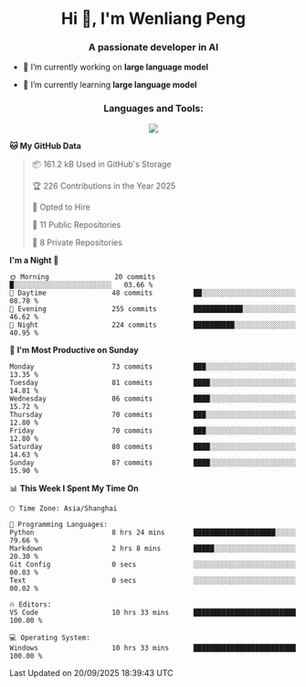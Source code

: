 <h1 align="center">Hi 👋, I'm Wenliang Peng</h1>
<h3 align="center">A passionate developer in AI</h3>

- 🔭 I’m currently working on **large language model**

- 🌱 I’m currently learning **large language model**

<!-- <h3 align="left">Connect with me:</h3> -->
<!-- <p align="left">
</p> -->

<h3 align="center">Languages and Tools:</h3>
<p align="center">
  <a href="https://skillicons.dev">
    <img src="https://skillicons.dev/icons?i=cpp,ros,docker,azure,git,linux,py,pytorch,cmake,githubactions,powershell,md&perline=6" />
  </a>
</p>


<!-- <p><img align="center" src="https://github-readme-stats.vercel.app/api/top-langs?username=bpwl0121&show_icons=true&locale=en&layout=compact" alt="bpwl0121" /></p> -->

<!-- <p><img align="center" src="https://github-readme-streak-stats.herokuapp.com/?user=bpwl0121&" alt="bpwl0121" /></p> -->

<!--START_SECTION:waka-->
**🐱 My GitHub Data** 

> 📦 161.2 kB Used in GitHub's Storage 
 > 
> 🏆 226 Contributions in the Year 2025
 > 
> 💼 Opted to Hire
 > 
> 📜 11 Public Repositories 
 > 
> 🔑 8 Private Repositories 
 > 
**I'm a Night 🦉** 

```text
🌞 Morning                20 commits          █░░░░░░░░░░░░░░░░░░░░░░░░   03.66 % 
🌆 Daytime                48 commits          ██░░░░░░░░░░░░░░░░░░░░░░░   08.78 % 
🌃 Evening                255 commits         ████████████░░░░░░░░░░░░░   46.62 % 
🌙 Night                  224 commits         ██████████░░░░░░░░░░░░░░░   40.95 % 
```
📅 **I'm Most Productive on Sunday** 

```text
Monday                   73 commits          ███░░░░░░░░░░░░░░░░░░░░░░   13.35 % 
Tuesday                  81 commits          ████░░░░░░░░░░░░░░░░░░░░░   14.81 % 
Wednesday                86 commits          ████░░░░░░░░░░░░░░░░░░░░░   15.72 % 
Thursday                 70 commits          ███░░░░░░░░░░░░░░░░░░░░░░   12.80 % 
Friday                   70 commits          ███░░░░░░░░░░░░░░░░░░░░░░   12.80 % 
Saturday                 80 commits          ████░░░░░░░░░░░░░░░░░░░░░   14.63 % 
Sunday                   87 commits          ████░░░░░░░░░░░░░░░░░░░░░   15.90 % 
```


📊 **This Week I Spent My Time On** 

```text
🕑︎ Time Zone: Asia/Shanghai

💬 Programming Languages: 
Python                   8 hrs 24 mins       ████████████████████░░░░░   79.66 % 
Markdown                 2 hrs 8 mins        █████░░░░░░░░░░░░░░░░░░░░   20.30 % 
Git Config               0 secs              ░░░░░░░░░░░░░░░░░░░░░░░░░   00.03 % 
Text                     0 secs              ░░░░░░░░░░░░░░░░░░░░░░░░░   00.02 % 

🔥 Editors: 
VS Code                  10 hrs 33 mins      █████████████████████████   100.00 % 

💻 Operating System: 
Windows                  10 hrs 33 mins      █████████████████████████   100.00 % 
```


 Last Updated on 20/09/2025 18:39:43 UTC
<!--END_SECTION:waka-->
